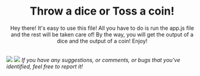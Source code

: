 <h1 align="center"> Throw a dice or Toss a coin! </h1>
<p align="center"> Hey there! It's easy to use this file! All you have to do is run the app.js file and the rest will be taken care of! By the way, you will get the output of a dice and the output of a coin! Enjoy! </p>
<br>
<img src="https://images.pexels.com/photos/37534/cube-six-gambling-play-37534.jpeg?auto=compress&cs=tinysrgb&dpr=1&w=500"> <img src="https://images.pexels.com/photos/839351/pexels-photo-839351.jpeg?auto=compress&cs=tinysrgb&dpr=1&w=500">
<i> If you have any suggestions, or comments, or bugs that you've identified, feel free to report it! </i>